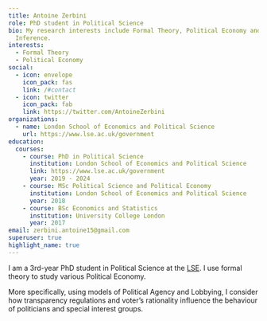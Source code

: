 ```yaml
---
title: Antoine Zerbini
role: PhD student in Political Science
bio: My research interests include Formal Theory, Political Economy and Causal
  Inference.
interests:
  - Formal Theory
  - Political Economy
social:
  - icon: envelope
    icon_pack: fas
    link: /#contact
  - icon: twitter
    icon_pack: fab
    link: https://twitter.com/AntoineZerbini
organizations:
  - name: London School of Economics and Political Science
    url: https://www.lse.ac.uk/government
education:
  courses:
    - course: PhD in Political Science
      institution: London School of Economics and Political Science
      link: https://www.lse.ac.uk/government
      year: 2019 - 2024
    - course: MSc Political Science and Political Economy
      institution: London School of Economics and Political Science
      year: 2018
    - course: BSc Economics and Statistics
      institution: University College London
      year: 2017
email: zerbini.antoine15@gmail.com
superuser: true
highlight_name: true
---
```

I am a 3rd-year PhD student in Political Science at the [LSE](https://www.lse.ac.uk/government). I use formal theory to study various Political Economy. 

More specifically, using models of Political Agency and Lobbying, I consider how transparency regulations and voter’s rationality influence the behaviour of politicians and special interest groups.
